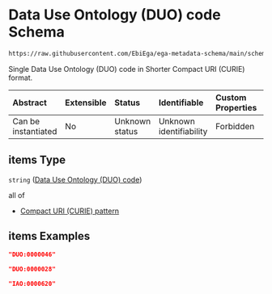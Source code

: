 # Data Use Ontology (DUO) code Schema

```txt
https://raw.githubusercontent.com/EbiEga/ega-metadata-schema/main/schemas/EGA.policy.json#/properties/duoCodesCuries/items
```

Single Data Use Ontology (DUO) code in Shorter Compact URI (CURIE) format.

| Abstract            | Extensible | Status         | Identifiable            | Custom Properties | Additional Properties | Access Restrictions | Defined In                                                                   |
| :------------------ | :--------- | :------------- | :---------------------- | :---------------- | :-------------------- | :------------------ | :--------------------------------------------------------------------------- |
| Can be instantiated | No         | Unknown status | Unknown identifiability | Forbidden         | Allowed               | none                | [EGA.policy.json\*](../../../schemas/EGA.policy.json "open original schema") |

## items Type

`string` ([Data Use Ontology (DUO) code](ega-16-properties-data-use-ontology-duo-codes-curies-data-use-ontology-duo-code.md))

all of

*   [Compact URI (CURIE) pattern](ega-12-definitions-compact-uri-curie-pattern.md "check type definition")

## items Examples

```json
"DUO:0000046"
```

```json
"DUO:0000028"
```

```json
"IAO:0000620"
```
